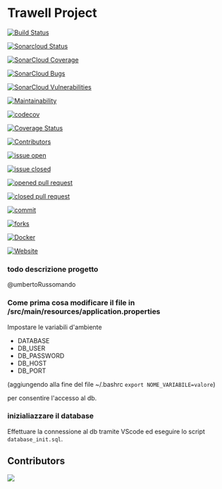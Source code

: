 
# Trawell Project
[![Build Status](https://travis-ci.com/alexminichino/trawell.svg?branch=master)](https://travis-ci.com/alexminichino/trawell)

[![Sonarcloud Status](https://sonarcloud.io/api/project_badges/measure?project=alexminichino_trawell&metric=alert_status)](https://sonarcloud.io/dashboard?id=alexminichino_trawell) 

 [![SonarCloud Coverage](https://sonarcloud.io/api/project_badges/measure?project=alexminichino_trawell&metric=coverage)](https://sonarcloud.io/component_measures/metric/coverage/list?id=alexminichino_trawell)

 [![SonarCloud Bugs](https://sonarcloud.io/api/project_badges/measure?project=alexminichino_trawell&metric=bugs)](https://sonarcloud.io/component_measures/metric/reliability_rating/list?id=alexminichino_trawell)

 [![SonarCloud Vulnerabilities](https://sonarcloud.io/api/project_badges/measure?project=alexminichino_trawell&metric=vulnerabilities)](https://sonarcloud.io/component_measures/metric/security_rating/list?id=alexminichino_trawell)

 [![Maintainability](https://api.codeclimate.com/v1/badges/ef0e304631b60709a830/maintainability)](https://codeclimate.com/github/alexminichino/trawell/maintainability)

 [![codecov](https://codecov.io/gh/alexminichino/trawell/branch/master/graph/badge.svg)](https://codecov.io/gh/alexminichino/trawell)

 [![Coverage Status](https://coveralls.io/repos/github/alexminichino/trawell/badge.svg?branch=master)](https://coveralls.io/github/alexminichino/trawell?branch=master)

[![Contributors](https://img.shields.io/github/contributors/alexminichino/trawell)](https://github.com/alexminichino/trawell/graphs/contributors)



[![issue open](https://img.shields.io/github/issues/alexminichino/trawell)](https://github.com/alexminichino/trawell/issues)

[![issue closed](https://img.shields.io/github/issues-closed/alexminichino/trawell)](https://github.com/alexminichino/trawell/issues?q=is%3Aissue+is%3Aclosed)



[![opened pull request](https://img.shields.io/github/issues-pr/alexminichino/trawell)](https://github.com/alexminichino/trawell/pulls)



[![closed pull request](https://img.shields.io/github/issues-pr-closed/alexminichino/trawell)](https://github.com/alexminichino/trawell/pulls?q=is%3Apr+is%3Aclosed)

[![commit](https://img.shields.io/github/commit-activity/m/alexminichino/trawell)](https://github.com/alexminichino/trawell/commits)


[![forks](https://img.shields.io/github/forks/alexminichino/trawell)](https://github.com/alexminichino/trawell/network/members)




[![Docker](https://img.shields.io/docker/automated/alexminichino/trawell)](https://hub.docker.com/r/alexminichino/trawell)


[![Website](https://img.shields.io/website?up_message=online&url=https%3A%2F%2Ftrawellunisa.herokuapp.com%2F)](https://trawellunisa.herokuapp.com/)





### todo descrizione progetto 
@umbertoRussomando 

### Come prima cosa modificare il file in /src/main/resources/application.properties

Impostare le variabili d'ambiente 
- DATABASE
- DB_USER
- DB_PASSWORD
- DB_HOST
- DB_PORT

 (aggiungendo alla fine del file ~/.bashrc  `export NOME_VARIABILE=valore`)

per consentire l'accesso al db.

### inizialiazzare il database
Effettuare la connessione al db tramite VScode ed eseguire lo script `database_init.sql`.



## Contributors


<a href="https://github.com/alexminichino/trawell/graphs/contributors">
  <img src="https://contributors-img.firebaseapp.com/image?repo=alexminichino/trawell" />
</a>